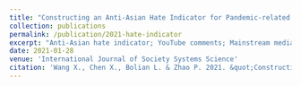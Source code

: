 ```yaml
---
title: "Constructing an Anti-Asian Hate Indicator for Pandemic-related Comments from Mainstream Media YouTube Channels"
collection: publications
permalink: /publication/2021-hate-indicator
excerpt: "Anti-Asian hate indicator; YouTube comments; Mainstream media channels; BERT embedding; Support vector machine; Random forest; LSTM; CNN; YouTube Data API<br />**Abstract:** Anti-Asian racism, linked to COVID-19, has become a serious social problem in the United States and all over the world and even led to hate crime and violence. Even though the current anti-Asian hate study focuses anti-Asian hate classification using machine learning and sentiment analysis toward tweets, this study provides a novel pandemic-news-related anti-Asian hate indicator to depict the anti-Asian hate shift of YouTube mainstream media commentary section. A new dataset for daily hate signal generation, which contains over 1 million YouTube comments, has been generated in this study. To train the classifier, 3,759 comments are sampled and manually labelled as hate and non-hate. In the model selection among machine learning and deep learning algorithms, a CNN model is selected as the best one with a 95% accuracy and a 0.99 AUC score, which can classify 1,433,246 comments."
date: 2021-01-28
venue: 'International Journal of Society Systems Science'
citation: 'Wang X., Chen X., Bolian L. & Zhao P. 2021. &quot;Constructing an Anti-Asian Hate Indicator for Pandemic-related Comments from Mainstream Media YouTube Channels.&quot; <i>International Journal of Society Systems Science</i> in Publishing'
---
```

